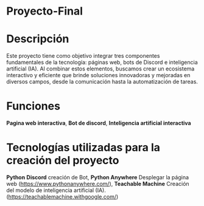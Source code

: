 # Proyecto-Final
# Descripción
Este proyecto tiene como objetivo integrar tres componentes fundamentales de la tecnología: páginas web, bots de Discord e inteligencia artificial (IA). Al combinar estos elementos, buscamos crear un ecosistema interactivo y eficiente que brinde soluciones innovadoras y mejoradas en diversos campos, desde la comunicación hasta la automatización de tareas.
# Funciones 
**Pagina web interactiva**,
**Bot de discord**,
**Inteligencia artificial interactiva**
# Tecnologías utilizadas para la creación del proyecto
**Python**
**Discord** creación de Bot,
**Python Anywhere** Desplegar la página web (https://www.pythonanywhere.com/),
**Teachable Machine** Creación del modelo de inteligencia artificial (IA). (https://teachablemachine.withgoogle.com/)
